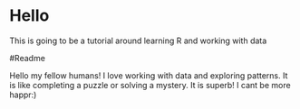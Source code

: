 # Hello 
This is going to be a tutorial around learning R and working with data

#Readme

Hello my fellow humans!
I love working with data and exploring patterns. It is like completing a puzzle or solving a mystery.
It is superb!
I cant be more happr:)
